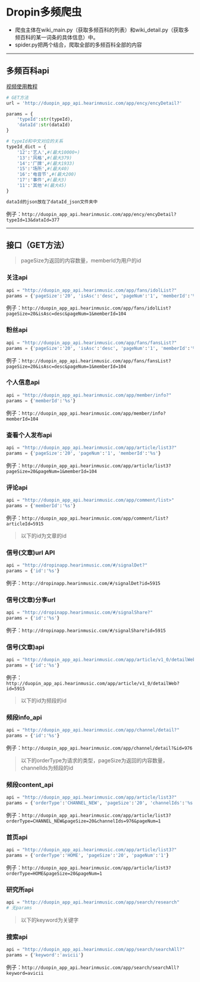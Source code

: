 # Dropin多频爬虫

- 爬虫主体在wiki_main.py（获取多频百科的列表）和wiki_detail.py（获取多频百科的某一词条的具体信息）中。
- spider.py把两个结合，爬取全部的多频百科全部的内容

---------------

## 多频百科api

[视频使用教程](https://www.bilibili.com/video/av377571588)

```python
# GET方法
url = 'http://duopin_app_api.hearinmusic.com/app/ency/encyDetail?'

params = {
    'typeId':str(typeId),
    'dataId':str(dataId)
}

# typeId和中文对应的关系
typeId_dict = {
    '12':'艺人',#(最大10000+)
    '13':'风格',#(最大379)
    '14':'厂牌',#(最大1933)
    '15':'场所',#(最大40)
    '16':'电音节',#(最大200)
    '17':'事件',#(最大3)
    '11':'其他'#(最大45)
}

dataId的json放在了dataId_json文件夹中
```

例子：`http://duopin_app_api.hearinmusic.com/app/ency/encyDetail?typeId=13&dataId=377`

---------------

## 接口（GET方法）

> pageSize为返回的内容数量，memberId为用户的id

### 关注api

```python
api = "http://duopin_app_api.hearinmusic.com/app/fans/idolList?"
params = {'pageSize':'20', 'isAsc':'desc', 'pageNum':'1', 'memberId':'%s'}
```

例子：`http://duopin_app_api.hearinmusic.com/app/fans/idolList?pageSize=20&isAsc=desc&pageNum=1&memberId=104`

### 粉丝api

```python
api = "http://duopin_app_api.hearinmusic.com/app/fans/fansList?"
params = {'pageSize':'20', 'isAsc':'desc', 'pageNum':'1', 'memberId':'%s'}
```

例子：`http://duopin_app_api.hearinmusic.com/app/fans/fansList?pageSize=20&isAsc=desc&pageNum=1&memberId=104`

### 个人信息api

```python
api = "http://duopin_app_api.hearinmusic.com/app/member/info?"
params = {'memberId':'%s'}
```

例子：`http://duopin_app_api.hearinmusic.com/app/member/info?memberId=104`

### 查看个人发布api

```python
api = "http://duopin_app_api.hearinmusic.com/app/article/list3?"
params = {'pageSize':'20', 'pageNum':'1', 'memberId':'%s'}
```

例子：`http://duopin_app_api.hearinmusic.com/app/article/list3?pageSize=20&pageNum=1&memberId=104`

### 评论api

```python
api = "http://duopin_app_api.hearinmusic.com/app/comment/list>"
params = {'memberId':'%s'}
```

例子：`http://duopin_app_api.hearinmusic.com/app/comment/list?articleId=5915`

> 以下的id为文章的id

### 信号(文章)url API

```python
api = "http://dropinapp.hearinmusic.com/#/signalDet?"
params = {'id':'%s'}
```

例子：`http://dropinapp.hearinmusic.com/#/signalDet?id=5915`

### 信号(文章)分享url

```python
api = "http://dropinapp.hearinmusic.com/#/signalShare?"
params = {'id':'%s'}
```

例子：`http://dropinapp.hearinmusic.com/#/signalShare?id=5915`

### 信号(文章)api

```python
api = "http://duopin_app_api.hearinmusic.com/app/article/v1_0/detailWeb?"
params = {'id':'%s'}
```

例子：`http://duopin_app_api.hearinmusic.com/app/article/v1_0/detailWeb?id=5915`

> 以下的id为频段的id

### 频段info_api

```python
api = "http://duopin_app_api.hearinmusic.com/app/channel/detail?"
params = {'id':'%s'}
```

例子：`http://duopin_app_api.hearinmusic.com/app/channel/detail?&id=976`

> 以下的orderType为请求的类型，pageSize为返回的内容数量，channelIds为频段的id

### 频段content_api

```python
api = "http://duopin_app_api.hearinmusic.com/app/article/list3?"
params = {'orderType':'CHANNEL_NEW', 'pageSize':'20', 'channelIds':'%s', 'pageNum':'1'}
```

例子：`http://duopin_app_api.hearinmusic.com/app/article/list3?orderType=CHANNEL_NEW&pageSize=20&channelIds=976&pageNum=1`

### 首页api

```python
api = "http://duopin_app_api.hearinmusic.com/app/article/list3?"
params = {'orderType':'HOME', 'pageSize':'20', 'pageNum':'1'}
```

例子：`http://duopin_app_api.hearinmusic.com/app/article/list3?orderType=HOME&pageSize=20&pageNum=1`

### 研究所api

```python
api = "http://duopin_app_api.hearinmusic.com/app/search/research"
# 无params
```

> 以下的keyword为关键字

### 搜索api

```python
api = "http://duopin_app_api.hearinmusic.com/app/search/searchAll?"
params = {'keyword':'avicii'}
```

例子：`http://duopin_app_api.hearinmusic.com/app/search/searchAll?keyword=avicii`
